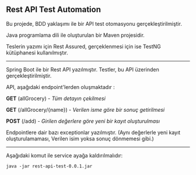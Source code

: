 ## Rest API Test Automation

Bu projede, BDD yaklaşımı ile bir API test otomasyonu gerçekleştirilmiştir.

Java programlama dili ile oluşturulan bir Maven projesidir.

Teslerin yazımı için Rest Assured, gerçeklenmesi için ise TestNG kütüphanesi kullanılmıştır.

***
Spring Boot ile bir Rest API yazılmıştır. Testler, bu API üzerinden gerçekleştirilmiştir.

API, aşağıdaki endpoint'lerden oluşmaktadır : 

**GET** (allGrocery) - *Tüm detayın çekilmesi*

**GET** (/allGrocery/{name}) - *Verilen isme göre bir sonuç getirilmesi*

**POST** (/add) - *Girilen değerlere göre yeni bir kayıt oluşturulması*

Endpointlere dair bazı exceptionlar yazılmıştır. (Aynı değerlerle yeni kayıt oluşturulamaması, Verilen isim yoksa sonuç dönmemesi gibi.)

***

Aşağıdaki komut ile service ayağa kaldırılmalıdır:

```
java -jar rest-api-test-0.0.1.jar
```




